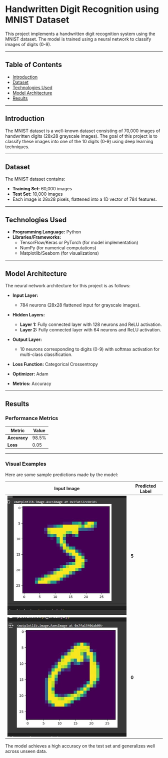 
# Handwritten Digit Recognition using MNIST Dataset

This project implements a handwritten digit recognition system using the MNIST dataset. The model is trained using a neural network to classify images of digits (0-9).

---

## Table of Contents
- [Introduction](#introduction)
- [Dataset](#dataset)
- [Technologies Used](#technologies-used)
- [Model Architecture](#model-architecture)
- [Results](#results)

---

## Introduction

The MNIST dataset is a well-known dataset consisting of 70,000 images of handwritten digits (28x28 grayscale images). The goal of this project is to classify these images into one of the 10 digits (0-9) using deep learning techniques.

---

## Dataset

The MNIST dataset contains:
- **Training Set:** 60,000 images
- **Test Set:** 10,000 images
- Each image is 28x28 pixels, flattened into a 1D vector of 784 features.


---

## Technologies Used

- **Programming Language:** Python
- **Libraries/Frameworks:**
  - TensorFlow/Keras or PyTorch (for model implementation)
  - NumPy (for numerical computations)
  - Matplotlib/Seaborn (for visualizations)

---
## Model Architecture

The neural network architecture for this project is as follows:

- **Input Layer:**
  - 784 neurons (28x28 flattened input for grayscale images).

- **Hidden Layers:**
  - **Layer 1:** Fully connected layer with 128 neurons and ReLU activation.
  - **Layer 2:** Fully connected layer with 64 neurons and ReLU activation.

- **Output Layer:**
  - 10 neurons corresponding to digits (0-9) with softmax activation for multi-class classification.

- **Loss Function:** Categorical Crossentropy  
- **Optimizer:** Adam  
- **Metrics:** Accuracy  

---

## Results

### Performance Metrics

| Metric      | Value   |
|-------------|---------|
| **Accuracy**| 98.5%   |
| **Loss**    | 0.05    |

---

### Visual Examples

Here are some sample predictions made by the model:

| Input Image       | Predicted Label |
|--------------------|-----------------|
| ![Image-1](Image-1.jpeg) | **5**          |
| ![Image-2](Image-2.jpg) | **0**          |

The model achieves a high accuracy on the test set and generalizes well across unseen data.
